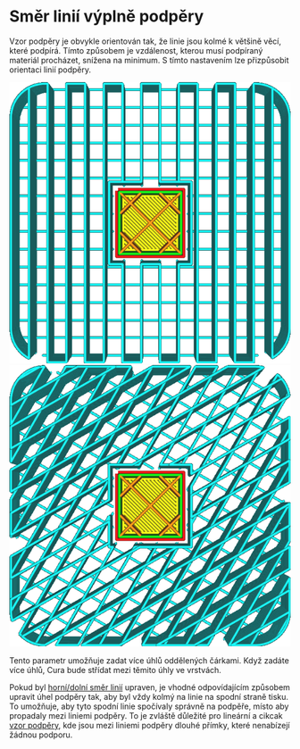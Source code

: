 Směr linií výplně podpěry
====
Vzor podpěry je obvykle orientován tak, že linie jsou kolmé k většině věcí, které podpírá. Tímto způsobem je vzdálenost, kterou musí podpíraný materiál procházet, snížena na minimum. S tímto nastavením lze přizpůsobit orientaci linií podpěry.

![Úhel 0°](../../../articles/images/support_infill_angle_0.png)
![Střídání mezi 30° a 60°](../../../articles/images/support_infill_angles.png)

Tento parametr umožňuje zadat více úhlů oddělených čárkami. Když zadáte více úhlů, Cura bude střídat mezi těmito úhly ve vrstvách.

Pokud byl [horní/dolní směr linií](../shell/skin_angles.md) upraven, je vhodné odpovídajícím způsobem upravit úhel podpěry tak, aby byl vždy kolmý na linie na spodní straně tisku. To umožňuje, aby tyto spodní linie spočívaly správně na podpěře, místo aby propadaly mezi liniemi podpěry. To je zvláště důležité pro lineární a cikcak [vzor podpěry](support_pattern.md), kde jsou mezi liniemi podpěry dlouhé přímky, které nenabízejí žádnou podporu.
